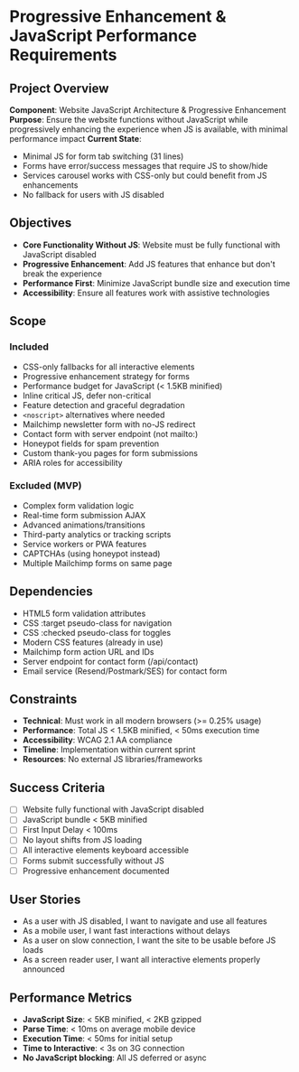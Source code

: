 # Progressive Enhancement & JavaScript Performance Requirements

## Project Overview
**Component**: Website JavaScript Architecture & Progressive Enhancement
**Purpose**: Ensure the website functions without JavaScript while progressively enhancing the experience when JS is available, with minimal performance impact
**Current State**: 
- Minimal JS for form tab switching (31 lines)
- Forms have error/success messages that require JS to show/hide
- Services carousel works with CSS-only but could benefit from JS enhancements
- No fallback for users with JS disabled

## Objectives
- **Core Functionality Without JS**: Website must be fully functional with JavaScript disabled
- **Progressive Enhancement**: Add JS features that enhance but don't break the experience
- **Performance First**: Minimize JavaScript bundle size and execution time
- **Accessibility**: Ensure all features work with assistive technologies

## Scope

### Included
- CSS-only fallbacks for all interactive elements
- Progressive enhancement strategy for forms
- Performance budget for JavaScript (< 1.5KB minified)
- Inline critical JS, defer non-critical
- Feature detection and graceful degradation
- `<noscript>` alternatives where needed
- Mailchimp newsletter form with no-JS redirect
- Contact form with server endpoint (not mailto:)
- Honeypot fields for spam prevention
- Custom thank-you pages for form submissions
- ARIA roles for accessibility

### Excluded (MVP)
- Complex form validation logic
- Real-time form submission AJAX
- Advanced animations/transitions
- Third-party analytics or tracking scripts
- Service workers or PWA features
- CAPTCHAs (using honeypot instead)
- Multiple Mailchimp forms on same page

## Dependencies
- HTML5 form validation attributes
- CSS :target pseudo-class for navigation
- CSS :checked pseudo-class for toggles
- Modern CSS features (already in use)
- Mailchimp form action URL and IDs
- Server endpoint for contact form (/api/contact)
- Email service (Resend/Postmark/SES) for contact form

## Constraints
- **Technical**: Must work in all modern browsers (>= 0.25% usage)
- **Performance**: Total JS < 1.5KB minified, < 50ms execution time
- **Accessibility**: WCAG 2.1 AA compliance
- **Timeline**: Implementation within current sprint
- **Resources**: No external JS libraries/frameworks

## Success Criteria
- [ ] Website fully functional with JavaScript disabled
- [ ] JavaScript bundle < 5KB minified
- [ ] First Input Delay < 100ms
- [ ] No layout shifts from JS loading
- [ ] All interactive elements keyboard accessible
- [ ] Forms submit successfully without JS
- [ ] Progressive enhancement documented

## User Stories
- As a user with JS disabled, I want to navigate and use all features
- As a mobile user, I want fast interactions without delays
- As a user on slow connection, I want the site to be usable before JS loads
- As a screen reader user, I want all interactive elements properly announced

## Performance Metrics
- **JavaScript Size**: < 5KB minified, < 2KB gzipped
- **Parse Time**: < 10ms on average mobile device
- **Execution Time**: < 50ms for initial setup
- **Time to Interactive**: < 3s on 3G connection
- **No JavaScript blocking**: All JS deferred or async